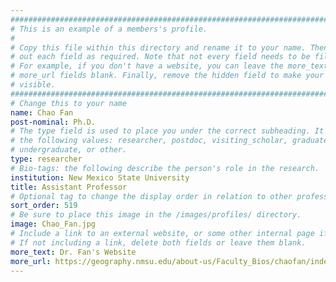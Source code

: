 ```yaml
---
################################################################################
# This is an example of a members's profile.                                   #
#                                                                              #
# Copy this file within this directory and rename it to your name. Then fill   #
# out each field as required. Note that not every field needs to be filled out.#
# For example, if you don't have a website, you can leave the more_text and    #
# more_url fields blank. Finally, remove the hidden field to make your profile #
# visible.                                                                     #
################################################################################
# Change this to your name
name: Chao Fan
post-nominal: Ph.D.
# The type field is used to place you under the correct subheading. It may be of
# the following values: researcher, postdoc, visiting_scholar, graduate,
# undergraduate, or other.
type: researcher
# Bio-tags: the following describe the person's role in the research.
institution: New Mexico State University
title: Assistant Professor
# Optional tag to change the display order in relation to other professors
sort_order: 519
# Be sure to place this image in the /images/profiles/ directory.
image: Chao_Fan.jpg
# Include a link to an external website, or some other internal page if desired.
# If not including a link, delete both fields or leave them blank.
more_text: Dr. Fan's Website
more_url: https://geography.nmsu.edu/about-us/Faculty_Bios/chaofan/index.html
---
```


